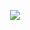 <p align="center">
  <img src="https://api.boot.dev/v1/users/public/050318b0-2496-4d27-a9df-0a9dadaf566c/thumbnail" >
</p>

<!--
**ccecc85/ccecc85** is a ✨ _special_ ✨ repository because its `README.md` (this file) appears on your GitHub profile.

Here are some ideas to get you started:

- 🔭 I’m currently working on ...
- 🌱 I’m currently learning ...
- 👯 I’m looking to collaborate on ...
- 🤔 I’m looking for help with ...
- 💬 Ask me about ...
- 📫 How to reach me: ...
- 😄 Pronouns: ...
- ⚡ Fun fact: ...
-->
